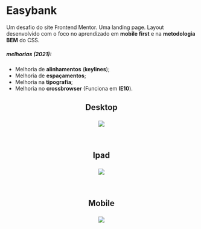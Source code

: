# Easybank

Um desafio do site Frontend Mentor. Uma landing page. Layout desenvolvido com o foco no aprendizado em **mobile first** e na **metodologia BEM** do CSS.

##### melhorias (2021):

- Melhoria de **alinhamentos** (**keylines**);
- Melhoria de **espaçamentos**;
- Melhoria na **tipografia**;
- Melhoria no **crossbrowser** (Funciona em **IE10**).

<h2 align="center">Desktop</h2>

<h3 align="center"><img src="https://media.giphy.com/media/epBLZRVKuF7i5A71pF/giphy.gif" /></h3>

<br/>

<h2 align="center">Ipad</h2>

<h3 align="center"><img src="https://media.giphy.com/media/WSLcMvDMC798JCUIe1/giphy.gif" /></h3>

<br/>

<h2 align="center">Mobile</h2>

<h3 align="center"><img src="https://media.giphy.com/media/2Mq2YfNFomJTcgp8Gb/giphy.gif" /></h3>
